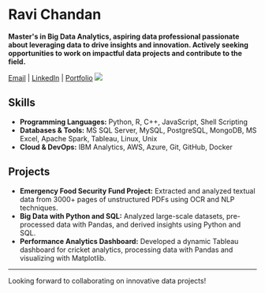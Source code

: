 
<!---
ravichandanrc/ravichandanrc is a ✨ special ✨ repository because its `README.md` (this file) appears on your GitHub profile.
You can click the Preview link to take a look at your changes.
--->
# Ravi Chandan

**Master's in Big Data Analytics, aspiring data professional passionate about leveraging data to drive insights and innovation. Actively seeking opportunities to work on impactful data projects and contribute to the field.**

[Email](mailto:ravichandanrc@gmail.com) | [LinkedIn](https://www.linkedin.com/in/ravichandan) | [Portfolio](https://ravichandanrc.github.io/)
![](https://komarev.com/ghpvc/?username=ravichandanrce&base=504&color=grey)
## Skills

- **Programming Languages:** Python, R, C++, JavaScript, Shell Scripting
- **Databases & Tools:** MS SQL Server, MySQL, PostgreSQL, MongoDB, MS Excel, Apache Spark, Tableau, Linux, Unix
- **Cloud & DevOps:** IBM Analytics, AWS, Azure, Git, GitHub, Docker

## Projects

- **Emergency Food Security Fund Project:** Extracted and analyzed textual data from 3000+ pages of unstructured PDFs using OCR and NLP techniques.
- **Big Data with Python and SQL:** Analyzed large-scale datasets, pre-processed data with Pandas, and derived insights using Python and SQL.
- **Performance Analytics Dashboard:** Developed a dynamic Tableau dashboard for cricket analytics, processing data with Pandas and visualizing with Matplotlib.

---

Looking forward to collaborating on innovative data projects!
